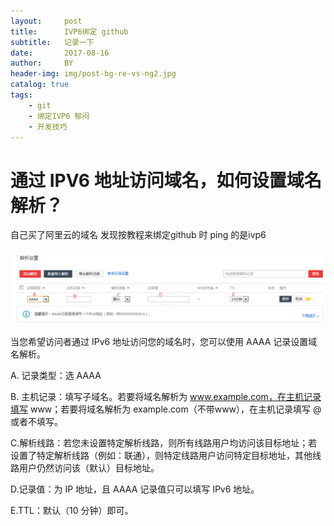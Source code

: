 ```yaml
---
layout:     post
title:      IVP6绑定 github
subtitle:   记录一下
date:       2017-08-16
author:     BY
header-img: img/post-bg-re-vs-ng2.jpg
catalog: true
tags:
    - git 
    - 绑定IVP6 郁闷
    - 开发技巧
---
```

# 通过 IPV6 地址访问域名，如何设置域名解析？

自己买了阿里云的域名  发现按教程来绑定github 时 ping 的是ivp6 

![](/img/TB1O8RvHVXXXXbaXXXXNZva7XXX-1087-260.png)   

当您希望访问者通过 IPv6 地址访问您的域名时，您可以使用 AAAA 记录设置域名解析。 


A. 记录类型：选 AAAA

B. 主机记录：填写子域名。若要将域名解析为 www.example.com，在主机记录填写 www；若要将域名解析为 example.com（不带www），在主机记录填写 @ 或者不填写。

C.解析线路：若您未设置特定解析线路，则所有线路用户均访问该目标地址；若设置了特定解析线路（例如：联通），则特定线路用户访问特定目标地址，其他线路用户仍然访问该（默认）目标地址。

D.记录值：为 IP 地址，且 AAAA 记录值只可以填写 IPv6 地址。

E.TTL：默认（10 分钟）即可。
